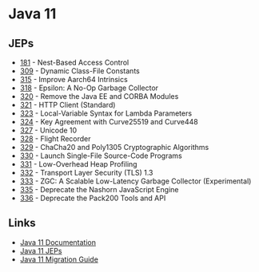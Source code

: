 # Java 11



## JEPs

* [181](https://openjdk.java.net/jeps/181) - Nest-Based Access Control
* [309](https://openjdk.java.net/jeps/309) - Dynamic Class-File Constants
* [315](https://openjdk.java.net/jeps/315) - Improve Aarch64 Intrinsics
* [318](https://openjdk.java.net/jeps/318) - Epsilon: A No-Op Garbage Collector
* [320](https://openjdk.java.net/jeps/320) - Remove the Java EE and CORBA Modules
* [321](https://openjdk.java.net/jeps/321) - HTTP Client (Standard)
* [323](https://openjdk.java.net/jeps/323) - Local-Variable Syntax for Lambda Parameters
* [324](https://openjdk.java.net/jeps/324) - Key Agreement with Curve25519 and Curve448
* [327](https://openjdk.java.net/jeps/327) - Unicode 10
* [328](https://openjdk.java.net/jeps/328) - Flight Recorder
* [329](https://openjdk.java.net/jeps/329) - ChaCha20 and Poly1305 Cryptographic Algorithms
* [330](https://openjdk.java.net/jeps/330) - Launch Single-File Source-Code Programs
* [331](https://openjdk.java.net/jeps/331) - Low-Overhead Heap Profiling
* [332](https://openjdk.java.net/jeps/332) - Transport Layer Security (TLS) 1.3
* [333](https://openjdk.java.net/jeps/333) - ZGC: A Scalable Low-Latency Garbage Collector (Experimental)
* [335](https://openjdk.java.net/jeps/335) - Deprecate the Nashorn JavaScript Engine
* [336](https://openjdk.java.net/jeps/336) - Deprecate the Pack200 Tools and API


## Links

* [Java 11 Documentation](https://docs.oracle.com/en/java/javase/11/index.html)
* [Java 11 JEPs](https://openjdk.java.net/projects/jdk/11/)
* [Java 11 Migration Guide](https://blog.codefx.org/java/java-11-migration-guide/)